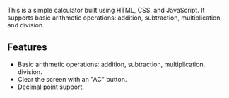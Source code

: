 This is a simple calculator built using HTML, CSS, and JavaScript. It supports basic arithmetic operations: addition, subtraction, multiplication, and division.

## Features

- Basic arithmetic operations: addition, subtraction, multiplication, division.
- Clear the screen with an "AC" button.
- Decimal point support.
